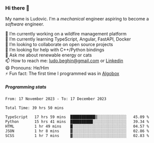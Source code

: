 ### Hi there 👋

My name is Ludovic. I'm a *mechanical* engineer aspiring to become a *software* engineer.

 🔭 I’m currently working on a wildfire management platform<br/>
 🌱 I’m currently learning TypeScript, Angular, FastAPI, Docker<br/>
 👯 I’m looking to collaborate on open source projects<br/>
 🤔 I’m looking for help with C++/Python bindings<br/>
 💬 Ask me about renewable energy or cats<br/>
 📫 How to reach me: ludo.beghin@gmail.com or [Linkedin](https://www.linkedin.com/in/ludovic-beghin/)<br/>
 😄 Pronouns: He/Him<br/>
 ⚡ Fun fact: The first time I programmed was in [Algobox](https://fr.wikipedia.org/wiki/Algobox)<br/>

##### Programming stats
<!--START_SECTION:waka-->

```txt
From: 17 November 2023 - To: 17 December 2023

Total Time: 39 hrs 50 mins

TypeScript   17 hrs 59 mins  ███████████▒░░░░░░░░░░░░░   45.09 %
Python       15 hrs 41 mins  ██████████░░░░░░░░░░░░░░░   39.34 %
HTML         1 hr 49 mins    █░░░░░░░░░░░░░░░░░░░░░░░░   04.57 %
JSON         1 hr 8 mins     ▓░░░░░░░░░░░░░░░░░░░░░░░░   02.86 %
SCSS         1 hr 7 mins     ▓░░░░░░░░░░░░░░░░░░░░░░░░   02.83 %
```

<!--END_SECTION:waka-->
